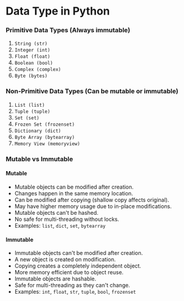 # Data Type in Python

### Primitive Data Types (Always immutable)

1. `String (str)`
2. `Integer (int)`
3. `Float (float)`
4. `Boolean (bool)`
5. `Complex (complex)`
6. `Byte (bytes)`

### Non-Primitive Data Types (Can be mutable or immutable)

1. `List (list)`
2. `Tuple (tuple)`
3. `Set (set)`
4. `Frozen Set (frozenset)`
5. `Dictionary (dict)`
6. `Byte Array (bytearray)`
7. `Memory View (memoryview)`

### **Mutable vs Immutable**

#### Mutable

- Mutable objects can be modified after creation.
- Changes happen in the same memory location.
- Can be modified after copying (shallow copy affects original).
- May have higher memory usage due to in-place modifications.
- Mutable objects can't be hashed.
- No safe for multi-threading without locks.
- Examples: `list`, `dict`, `set`, `bytearray`

#### Immutable

- Immutable objects can't be modified after creation.
- A new object is created on modification.
- Copying creates a completely independent object.
- More memory efficient due to object reuse.
- Immutable objects are hashable.
- Safe for multi-threading as they can't change.
- Examples: `int`, `float`, `str`, `tuple`, `bool`, `frozenset`
